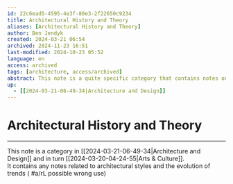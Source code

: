 ```yaml
---
id: 22c6ead5-4595-4e3f-80e3-2f22650c9234
title: Architectural History and Theory
aliases: [Architectural History and Theory]
author: Ben Jendyk
created: 2024-03-21 06:54
archived: 2024-11-23 16:51
last-modified: 2024-10-23 05:52
language: en
access: archived
tags: [architecture, access/archived]
abstract: This note is a quite specific category that contains notes on architectural styles and the evolution of trends.
up:
  - [[2024-03-21-06-49-34|Architecture and Design]]
---
```


# Architectural History and Theory

--- 

This note is a category in [[2024-03-21-06-49-34|Architecture and Design]] and in turn [[2024-03-20-04-24-55|Arts & Culture]].  
It contains any notes related to architectural styles and the evolution of trends ( #a/rL possible wrong use)
